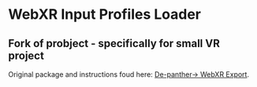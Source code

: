 # WebXR Input Profiles Loader


## Fork of probject - specifically for small VR project

Original package and instructions foud here: [De-panther-> WebXR Export](https://github.com/De-Panther/unity-webxr-export).

